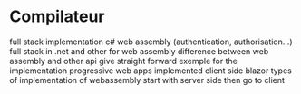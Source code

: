 # Compilateur
full stack implementation c# web assembly (authentication, authorisation...) full stack in .net and other for web assembly  difference between web assembly and other api give straight forward exemple for the implementation progressive web apps implemented client side blazor types of implementation of webassembly start with server side then go to client
